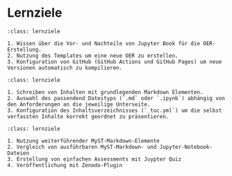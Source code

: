 # Lernziele

```{admonition} [Jupyter Book](/grundlagen/einleitung.md)
:class: lernziele

1. Wissen über die Vor- und Nachteile von Jupyter Book für die OER-Erstellung.
2. Nutzung des Templates um eine neue OER zu erstellen.
3. Konfiguration von GitHub (GitHub Actions und GitHub Pages) um neue Versionen automatisch zu kompilieren.
```

```{admonition} [Inhalte erstellen](/inhalte/einleitung.md)
:class: lernziele

1. Schreiben von Inhalten mit grundlegenden Markdown Elementen.
2. Auswahl des passendend Dateityps (`.md` oder `.ipynb`) abhängig von den Anforderungen an die jeweilige Unterseite.
3. Konfiguration des Inhaltsverzeichnisses (`_toc.yml`) um die selbst verfassten Inhalte korrekt geordnet zu präsentieren.
```

```{admonition} [Bonus: weiterführende Themen](/bonus/einleitung.md)
:class: lernziele

1. Nutzung weiterführender MyST-Markdown-Elemente
2. Vergleich von ausführbaren MyST-Markdown- und Jupyter-Notebook-Dateien
3. Erstellung von einfachen Assessments mit Juypter Quiz
4. Veröffentlichung mit Zenodo-Plugin
```


